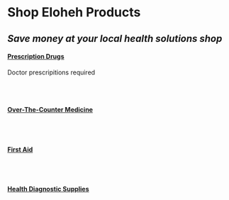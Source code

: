 <html>
<head> 
  
</head>

<body>
<b><h1>Shop Eloheh Products</h1></b>
<i><h2><fontcolor="red">Save money at your local health solutions shop</font></h2></i>

<b><u><h4>Prescription Drugs</h4></u></b>
<p> Doctor prescripitions required</p>

<br><br>
  
<b><u><h4>Over-The-Counter Medicine</h4></u></b>



<br><br>

<b><u><h4>First Aid</h4></u></b>



<br><br>


<b><u><h4>Health Diagnostic Supplies</h4></u></b>


